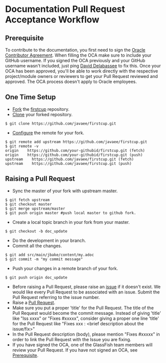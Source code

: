 # Documentation Pull Request Acceptance Workflow

## <a name="pre"></a>Prerequisite
To contribute to the documentation, you first need to sign the
[Oracle Contributor Agreement](http://www.oracle.com/technetwork/community/oca-486395.html).
When filling the OCA make sure to include your GitHub username. If you signed the OCA previously and your GitHub
username wasn't included, just ping [David Delabassee](mailto:david.delabassee(@)oracle.com) to fix this.
Once your OCA has been approved, you'll be able to work directly with the respective project/module owners or
reviewers to get your Pull Request reviewed and approved. The OCA process doesn't apply to Oracle employees.

## One Time Setup
* [Fork](https://help.github.com/articles/fork-a-repo/) the [firstcup](https://github.com/javaee/firstcup/) repository.
* [Clone](https://help.github.com/articles/cloning-a-repository/) your forked repository.
```
$ git clone https://github.com/javaee/firstcup.git
```
* [Configure](https://help.github.com/articles/configuring-a-remote-for-a-fork/) the remote for your fork.
```
$ git remote add upstream https://github.com/javaee/firstcup.git
$ git remote -v
origin    https://github.com/your-githubid/firstcup.git (fetch)
origin    https://github.com/your-githubid/firstcup.git (push)
upstream    https://github.com/javaee/firstcup.git (fetch)
upstream    https://github.com/javaee/firstcup.git (push)
```
## Raising a Pull Request
* Sync the master of your fork with upstream master.
```
$ git fetch upstream
$ git checkout master
$ git merge upstream/master
$ git push origin master #push local master to github fork.
```
* Create a local topic branch in your fork from your master.
```
$ git checkout -b doc_update
```
* Do the development in your branch.
* Commit all the changes.
```
$ git add src/main/jbake/content/my.adoc
$ git commit -m "my commit message"
 ```
 * Push your changes in a remote branch of your fork.
 ```
 $ git push origin doc_update
 ```
* Before raising a Pull Request, please raise an [issue](https://github.com/javaee/firstcup/issues) if it doesn't
exist. We would like every Pull Request to be associated with an issue. Submit the Pull Request referring to the issue
number.
* Raise a [Pull Request](https://github.com/javaee/firstcup/pulls).
* Make sure you put a proper 'title' for the Pull Request. The title of the Pull Request would become the commit
message. Instead of giving 'title' like "Iss xxxx" or "Fixes #xxxxx", consider giving a proper one line 'title' for
the Pull Request like "Fixes xxx : <brief description about the issue/fix>"
* In the Pull Request description (body), please mention "Fixes #xxxxx" in order to link the Pull Request with the
Issue you are fixing.
* If you have signed the OCA, one of the GlassFish team members will review your Pull Request. If you have not signed
an OCA, see [Prerequisite](#pre).

